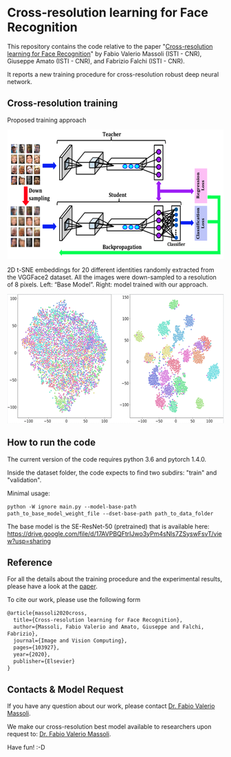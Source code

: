 # Cross-resolution learning for Face Recognition

This repository contains the code relative to the paper "[Cross-resolution learning for Face Recognition](https://www.sciencedirect.com/science/article/pii/S0262885620300597)" by Fabio Valerio Massoli (ISTI - CNR), Giuseppe Amato (ISTI - CNR), and Fabrizio Falchi (ISTI - CNR).

It reports a new training procedure for cross-resolution robust deep neural network. 

## Cross-resolution training

Proposed training approach

<p align="center">
<img src="https://github.com/fvmassoli/cross-resolution-face-recognition/blob/master/images/paper_training_algorithm.png"  alt="t-SNE" width="600" height="300">
</p>


2D t-SNE embeddings for 20 different identities randomly extracted from the VGGFace2 dataset. All the images were down-sampled to a resolution of 8 pixels. Left: “Base Model”. Right: model trained with our approach.

<p align="center">
<img src="https://github.com/fvmassoli/cross-resolution-face-recognition/blob/master/images/vggface_tsne_base_ft_models_8.png" alt="t-SNE" width="700" height="300">
</p>

## How to run the code
The current version of the code requires python 3.6 and pytorch 1.4.0.

Inside the dataset folder, the code expects to find two subdirs: "train" and "validation".

Minimal usage:

```
python -W ignore main.py --model-base-path path_to_base_model_weight_file --dset-base-path path_to_data_folder 
```

The base model is the SE-ResNet-50 (pretrained) that is available here: https://drive.google.com/file/d/17AVPBQFtrIJwo3yPm4sNls7ZSyswFsvT/view?usp=sharing

## Reference
For all the details about the training procedure and the experimental results, please have a look at the [paper](https://www.sciencedirect.com/science/article/pii/S0262885620300597).

To cite our work, please use the following form

```
@article{massoli2020cross,
  title={Cross-resolution learning for Face Recognition},
  author={Massoli, Fabio Valerio and Amato, Giuseppe and Falchi, Fabrizio},
  journal={Image and Vision Computing},
  pages={103927},
  year={2020},
  publisher={Elsevier}
}
```

## Contacts & Model Request
If you have any question about our work, please contact [Dr. Fabio Valerio Massoli](mailto:fabio.massoli@isti.cnr.it). 

We make our cross-resolution best model available to researchers upon request to: [Dr. Fabio Valerio Massoli](mailto:fabio.massoli@isti.cnr.it).


Have fun! :-D

